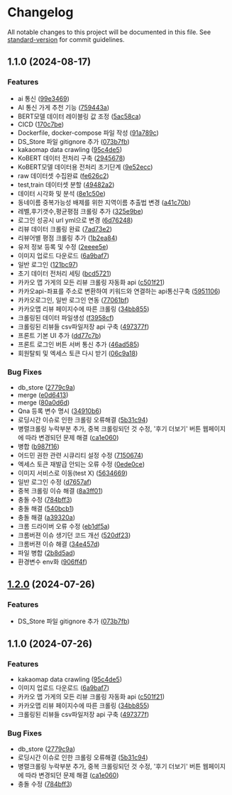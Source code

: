 # Changelog

All notable changes to this project will be documented in this file. See [standard-version](https://github.com/conventional-changelog/standard-version) for commit guidelines.

## 1.1.0 (2024-08-17)


### Features

* ai 통신 ([99e3469](https://github.com/KakaoTechBC-GOATNINE/kakao_machine-learning-model-serving/commit/99e346911519be1f4599614ed3303d9c10e6b027))
* AI 통신 가게 추천 기능 ([759443a](https://github.com/KakaoTechBC-GOATNINE/kakao_machine-learning-model-serving/commit/759443aee7c36eb2c43e4cb5039d984095555a25))
* BERT모델 데이터 레이블링 값 조정 ([5ac58ca](https://github.com/KakaoTechBC-GOATNINE/kakao_machine-learning-model-serving/commit/5ac58caf4a6e0bd030725a8949cc788cea3cc3bc))
* CICD ([170c7be](https://github.com/KakaoTechBC-GOATNINE/kakao_machine-learning-model-serving/commit/170c7be93f2e534ba98ed25dde6d717678302515))
* Dockerfile, docker-compose 파일 작성 ([91a789c](https://github.com/KakaoTechBC-GOATNINE/kakao_machine-learning-model-serving/commit/91a789c0fecad98b32f51a376457a693311f14ad))
* DS_Store 파일 gitignore 추가 ([073b7fb](https://github.com/KakaoTechBC-GOATNINE/kakao_machine-learning-model-serving/commit/073b7fb73938a8934c203ecda838f62f8e83c281))
* kakaomap data crawling ([95c4de5](https://github.com/KakaoTechBC-GOATNINE/kakao_machine-learning-model-serving/commit/95c4de592046bae778b5c5b3133ac24c7ccfa362))
* KoBERT 데이터 전처리 구축 ([2945678](https://github.com/KakaoTechBC-GOATNINE/kakao_machine-learning-model-serving/commit/29456786fe7782de54e543263e6e603dc90e8341))
* KoBERT모델 데이터용 전처리 초기단계 ([9e52ecc](https://github.com/KakaoTechBC-GOATNINE/kakao_machine-learning-model-serving/commit/9e52ecc225d16320d0db5d7b6c6e76a623379304))
* raw 데이터셋 수집완료 ([fe626c2](https://github.com/KakaoTechBC-GOATNINE/kakao_machine-learning-model-serving/commit/fe626c20aa25dfd65e834ae9c26cb84237c50930))
* test,train 데이터셋 분할 ([49482a2](https://github.com/KakaoTechBC-GOATNINE/kakao_machine-learning-model-serving/commit/49482a218c5cf2701d867e00323425ff6c1428cd))
* 데이터 시각화 및 분석 ([8e1c50e](https://github.com/KakaoTechBC-GOATNINE/kakao_machine-learning-model-serving/commit/8e1c50e9d9177830fc8643be914e9de82a2e9e37))
* 동네이름 중복가능성 배제를 위한 지역이름 추출법 변경 ([a41c70b](https://github.com/KakaoTechBC-GOATNINE/kakao_machine-learning-model-serving/commit/a41c70b24233d438ea14bd0ba7d60d275eca8165))
* 레벨,후기갯수,평균평점 크롤링 추가 ([325e9be](https://github.com/KakaoTechBC-GOATNINE/kakao_machine-learning-model-serving/commit/325e9beba005385317459b89da080890286b5b51))
* 로그인 성공시 url yml으로 변경 ([6d76248](https://github.com/KakaoTechBC-GOATNINE/kakao_machine-learning-model-serving/commit/6d7624832f0faf307897c9902250861739a88bf0))
* 리뷰 데이터 크롤링 완료 ([7ad73e2](https://github.com/KakaoTechBC-GOATNINE/kakao_machine-learning-model-serving/commit/7ad73e2829ffaf8d235fb7c99ce338567f1e4f8a))
* 리뷰어별 평점 크롤링 추가 ([1b2ea84](https://github.com/KakaoTechBC-GOATNINE/kakao_machine-learning-model-serving/commit/1b2ea84b1ebf3f28103b35fa9f91a96718076efe))
* 유저 정보 등록 및 수정 ([2eeee5e](https://github.com/KakaoTechBC-GOATNINE/kakao_machine-learning-model-serving/commit/2eeee5e6aed30d7b3a2bcf6e737f593e60992723))
* 이미지 업로드 다운로드 ([6a9baf7](https://github.com/KakaoTechBC-GOATNINE/kakao_machine-learning-model-serving/commit/6a9baf7e32a532b6ac8a86c941d5664dce6b4606))
* 일반 로그인 ([121bc97](https://github.com/KakaoTechBC-GOATNINE/kakao_machine-learning-model-serving/commit/121bc9799e1f6e48fec9dbe91b2d6529891b5a3d))
* 초기 데이터 전처리 세팅 ([bcd5721](https://github.com/KakaoTechBC-GOATNINE/kakao_machine-learning-model-serving/commit/bcd5721f126484ec33e420db424e8ae444d2d6e4))
* 카카오 맵 가게의 모든 리뷰 크롤링 자동화 api ([c501f21](https://github.com/KakaoTechBC-GOATNINE/kakao_machine-learning-model-serving/commit/c501f21e790ccd84a097006d9ebf228e46c7da41))
* 카카오api-좌표를 주소로 변환하여 키워드와 연결하는 api통신구축 ([5951106](https://github.com/KakaoTechBC-GOATNINE/kakao_machine-learning-model-serving/commit/59511060e57e2c95bcb776b4e0b1bf49258b2c7a))
* 카카오로그인, 일반 로그인 연동 ([77061bf](https://github.com/KakaoTechBC-GOATNINE/kakao_machine-learning-model-serving/commit/77061bfc7757c2fe386014dc2dce8c6b8e64cec8))
* 카카오맵 리뷰 페이지수에 따른 크롤링 ([34bb855](https://github.com/KakaoTechBC-GOATNINE/kakao_machine-learning-model-serving/commit/34bb855b92e559f4ac3b7d1be4717465d3d59ebe))
* 크롤링된 데이터 파일생성 ([f3958cf](https://github.com/KakaoTechBC-GOATNINE/kakao_machine-learning-model-serving/commit/f3958cf5da02a962c08e2e7622849fe1dc97ee83))
* 크롤링된 리뷰들 csv파일저장 api 구축 ([497377f](https://github.com/KakaoTechBC-GOATNINE/kakao_machine-learning-model-serving/commit/497377fc30988cf50bb37c54884c25733572d3f1))
* 프론트 기본 UI 추가 ([dd77c7b](https://github.com/KakaoTechBC-GOATNINE/kakao_machine-learning-model-serving/commit/dd77c7b8486732b8212170272edbc6934bcf771e))
* 프론트 로그인 버튼 서버 통신 추가 ([46ad585](https://github.com/KakaoTechBC-GOATNINE/kakao_machine-learning-model-serving/commit/46ad5854df6422f9128fde522814b28aa5d0d282))
* 회원탈퇴 및 엑세스 토큰 다시 받기 ([06c9a18](https://github.com/KakaoTechBC-GOATNINE/kakao_machine-learning-model-serving/commit/06c9a182adaeba68b964efe13a99adad095d1f03))


### Bug Fixes

* db_store ([2779c9a](https://github.com/KakaoTechBC-GOATNINE/kakao_machine-learning-model-serving/commit/2779c9af20ac8c07d67f6f450802bfff0e442a71))
* merge ([e0d6413](https://github.com/KakaoTechBC-GOATNINE/kakao_machine-learning-model-serving/commit/e0d6413bb17dce3acfbf367be6737397e22baa03))
* merge ([80a0d6d](https://github.com/KakaoTechBC-GOATNINE/kakao_machine-learning-model-serving/commit/80a0d6ddf729825d70f5927d23ebddb4795d7198))
* Qna 등록 변수 명시 ([34910b6](https://github.com/KakaoTechBC-GOATNINE/kakao_machine-learning-model-serving/commit/34910b6fda18be72210b1f92048d24406a2e0c62))
* 로딩시간 이슈로 인한 크롤링 오류해결 ([5b31c94](https://github.com/KakaoTechBC-GOATNINE/kakao_machine-learning-model-serving/commit/5b31c94bfd5498f13806724f312cbb2ea58bd6c7))
* 병렬크롤링 누락부분 추가, 중복 크롤링되던 것 수정, '후기 더보기' 버튼 웹페이지에 따라 변경되던 문제 해결 ([ca1e060](https://github.com/KakaoTechBC-GOATNINE/kakao_machine-learning-model-serving/commit/ca1e060b4f6ba20f3f9b54e148a1f325c790e5fc))
* 병합 ([b987f16](https://github.com/KakaoTechBC-GOATNINE/kakao_machine-learning-model-serving/commit/b987f16a0217b84b4bab9722937801839395fb4d))
* 어드민 권한 관련 시큐리티 설정 수정 ([7150674](https://github.com/KakaoTechBC-GOATNINE/kakao_machine-learning-model-serving/commit/715067460126c5b87ffd7a8c89327e506604d4cd))
* 엑세스 토큰 재발급 안되는 오류 수정 ([0ede0ce](https://github.com/KakaoTechBC-GOATNINE/kakao_machine-learning-model-serving/commit/0ede0ce474b08538f9bbdfb24d25ecdf35cc283f))
* 이미지 서비스로 이동(test X) ([5634669](https://github.com/KakaoTechBC-GOATNINE/kakao_machine-learning-model-serving/commit/563466903c1555fed18fbe895624c5ca3f2342e0))
* 일반 로그인 수정 ([d7657af](https://github.com/KakaoTechBC-GOATNINE/kakao_machine-learning-model-serving/commit/d7657af81ee56ac63bc7507a585d0d8e1cbfe447))
* 중복 크롤링 이슈 해결 ([8a3ff01](https://github.com/KakaoTechBC-GOATNINE/kakao_machine-learning-model-serving/commit/8a3ff012250dfbdcdab5d33da19162a519b6283e))
* 충돌 수정 ([784bff3](https://github.com/KakaoTechBC-GOATNINE/kakao_machine-learning-model-serving/commit/784bff316fe9f6cd55c49e1f96842eb0f06b0562))
* 충돌 해결 ([540bcb1](https://github.com/KakaoTechBC-GOATNINE/kakao_machine-learning-model-serving/commit/540bcb1bfa0ada48c206cb544c01948fa7e1bdca))
* 충돌 해결 ([a39320a](https://github.com/KakaoTechBC-GOATNINE/kakao_machine-learning-model-serving/commit/a39320a070e8d583bc22cd9a445b74ef55ef38e3))
* 크롬 드라이버 오류 수정 ([eb1df5a](https://github.com/KakaoTechBC-GOATNINE/kakao_machine-learning-model-serving/commit/eb1df5aefee7fa83d1cf03bc070477d7a962923b))
* 크롬버젼 이슈 생기던 코드 개선 ([520df23](https://github.com/KakaoTechBC-GOATNINE/kakao_machine-learning-model-serving/commit/520df23f67ba26950cb991564a9377eaf69c2892))
* 크롬버젼 이슈 해결 ([34e457d](https://github.com/KakaoTechBC-GOATNINE/kakao_machine-learning-model-serving/commit/34e457df674e207d6ada87119484fd0c7bc41412))
* 파일 병합 ([2b8d5ad](https://github.com/KakaoTechBC-GOATNINE/kakao_machine-learning-model-serving/commit/2b8d5ad33639ad63779e4753c557e55b6e7f00cb))
* 환경변수 env화 ([906ff4f](https://github.com/KakaoTechBC-GOATNINE/kakao_machine-learning-model-serving/commit/906ff4f7361cda2ae93a2e7d563ae7b135c5cb3d))

## [1.2.0](https://github.com/KakaoTechBC-GOATNINE/kakao_machine-learning-model-serving/compare/v1.1.0...v1.2.0) (2024-07-26)


### Features

* DS_Store 파일 gitignore 추가 ([073b7fb](https://github.com/KakaoTechBC-GOATNINE/kakao_machine-learning-model-serving/commit/073b7fb73938a8934c203ecda838f62f8e83c281))

## 1.1.0 (2024-07-26)



### Features

* kakaomap data crawling ([95c4de5](https://github.com/KakaoTechBC-GOATNINE/kakao_machine-learning-model-serving/commit/95c4de592046bae778b5c5b3133ac24c7ccfa362))
* 이미지 업로드 다운로드 ([6a9baf7](https://github.com/KakaoTechBC-GOATNINE/kakao_machine-learning-model-serving/commit/6a9baf7e32a532b6ac8a86c941d5664dce6b4606))
* 카카오 맵 가게의 모든 리뷰 크롤링 자동화 api ([c501f21](https://github.com/KakaoTechBC-GOATNINE/kakao_machine-learning-model-serving/commit/c501f21e790ccd84a097006d9ebf228e46c7da41))
* 카카오맵 리뷰 페이지수에 따른 크롤링 ([34bb855](https://github.com/KakaoTechBC-GOATNINE/kakao_machine-learning-model-serving/commit/34bb855b92e559f4ac3b7d1be4717465d3d59ebe))
* 크롤링된 리뷰들 csv파일저장 api 구축 ([497377f](https://github.com/KakaoTechBC-GOATNINE/kakao_machine-learning-model-serving/commit/497377fc30988cf50bb37c54884c25733572d3f1))


### Bug Fixes

* db_store ([2779c9a](https://github.com/KakaoTechBC-GOATNINE/kakao_machine-learning-model-serving/commit/2779c9af20ac8c07d67f6f450802bfff0e442a71))
* 로딩시간 이슈로 인한 크롤링 오류해결 ([5b31c94](https://github.com/KakaoTechBC-GOATNINE/kakao_machine-learning-model-serving/commit/5b31c94bfd5498f13806724f312cbb2ea58bd6c7))
* 병렬크롤링 누락부분 추가, 중복 크롤링되던 것 수정, '후기 더보기' 버튼 웹페이지에 따라 변경되던 문제 해결 ([ca1e060](https://github.com/KakaoTechBC-GOATNINE/kakao_machine-learning-model-serving/commit/ca1e060b4f6ba20f3f9b54e148a1f325c790e5fc))
* 충돌 수정 ([784bff3](https://github.com/KakaoTechBC-GOATNINE/kakao_machine-learning-model-serving/commit/784bff316fe9f6cd55c49e1f96842eb0f06b0562))
